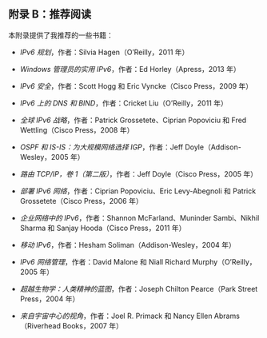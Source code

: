 ## 附录 B：推荐阅读

本附录提供了我推荐的一些书籍：

+   *IPv6 规划*，作者：Silvia Hagen（O’Reilly，2011 年）

+   *Windows 管理员的实用 IPv6*，作者：Ed Horley（Apress，2013 年）

+   *IPv6 安全*，作者：Scott Hogg 和 Eric Vyncke（Cisco Press，2009 年）

+   *IPv6 上的 DNS 和 BIND*，作者：Cricket Liu（O’Reilly，2011 年）

+   *全球 IPv6 战略*，作者：Patrick Grossetete、Ciprian Popoviciu 和 Fred Wettling（Cisco Press，2008 年）

+   *OSPF 和 IS-IS：为大规模网络选择 IGP*，作者：Jeff Doyle（Addison-Wesley，2005 年）

+   *路由 TCP/IP，卷 1（第二版）*，作者：Jeff Doyle（Cisco Press，2005 年）

+   *部署 IPv6 网络*，作者：Ciprian Popoviciu、Eric Levy-Abegnoli 和 Patrick Grossetete（Cisco Press，2006 年）

+   *企业网络中的 IPv6*，作者：Shannon McFarland、Muninder Sambi、Nikhil Sharma 和 Sanjay Hooda（Cisco Press，2011 年）

+   *移动 IPv6*，作者：Hesham Soliman（Addison-Wesley，2004 年）

+   *IPv6 网络管理*，作者：David Malone 和 Niall Richard Murphy（O’Reilly，2005 年）

+   *超越生物学：人类精神的蓝图*，作者：Joseph Chilton Pearce（Park Street Press，2004 年）

+   *来自宇宙中心的视角*，作者：Joel R. Primack 和 Nancy Ellen Abrams（Riverhead Books，2007 年）
